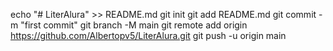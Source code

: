 echo "# LiterAlura" >> README.md
git init
git add README.md
git commit -m "first commit"
git branch -M main
git remote add origin https://github.com/Albertopv5/LiterAlura.git
git push -u origin main
